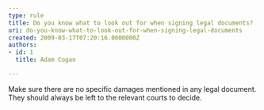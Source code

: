 ```yaml
---
type: rule
title: Do you know what to look out for when signing legal documents?
uri: do-you-know-what-to-look-out-for-when-signing-legal-documents
created: 2009-03-17T07:20:16.0000000Z
authors:
- id: 1
  title: Adam Cogan

---
```


 Make sure there are no specific damages mentioned in any legal document. They should always be left to the relevant courts to decide.<br> 
